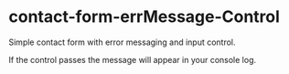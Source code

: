﻿# contact-form-errMessage-Control

Simple contact form with error messaging and input control. 

If the control passes the message will appear in your console log.
